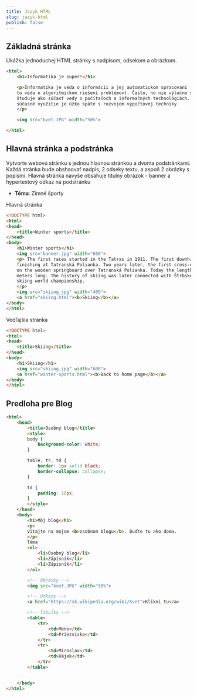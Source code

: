 ```yaml
---
title: Jazyk HTML
slug: jazyk-html
publish: false
---
```



## Základná stránka

Ukážka jednoduchej HTML stránky s nadpisom, odsekom a obrázkom.
```html
<html>
    <h1>Informatika je super!</h1>

    <p>Informatika je veda o informácii a jej automatickom spracovaní (je
    to veda o algoritmickom riešení problémov). Často, no nie výlučne sa
    študuje ako súčasť vedy o počítačoch a informačných technológiách. Jej
    súčasné využitie je úzko späté s rozvojom výpočtovej techniky.
    </p>

    <img src="kvet.JPG" width="50%">

</html>
```


## Hlavná stránka a podstránka

Vytvorte webovú stránku s jednou hlavnou stránkou a dvoma podstránkami. Každá stránka bude obshaovať nadpis, 2 odseky textu, a aspoň 2 obrázky s popismi.
Hlavná stránka navyše obsahuje titulný obrázok - banner a hypertextový odkaz na podstránku

- **Téma**: Zimné športy


Hlavná stránka
```html
<!DOCTYPE html>
<html>
<head>
    <title>Winter sports</title>
</head>
<body>
    <h1>Winter sports</h1>
    <img src="banner.jpg" width="600">
    <p> The first races started in the Tatras in 1911. The first downhill race was organised on the 6 km track starting at Sliezsky dom and
    finishing at Tatranská Polianka. Two years later, the first cross-country skiers set off for the race. The ski jumpers made their first jump
    on the wooden springboard over Tatranská Polianka. Today the length of the jumps makes us smile as the longest of them was only around 25
    meters long. The history of skiing was later connected with Štrbské Pleso and its centre Areál snov which in 1970 became the place of the
    skiing world championship.
    </p>
    <img src="skiing.jpg" width="400">
    <a href="skiing.html"><b>Skiing</b></a>
</body>
</html>
```


Vedľajšia stránka
```html
<!DOCTYPE html>
<html>
<head>
    <title>Skiing</title>
</head>
<body>
    <h1>Skiing</h1>
    <img src="skiing.jpg" width="600">
    <a href="winter-sports.html"><b>Back to home page</b></a>
</body>
</html>
```

## Predloha pre Blog

```html
<html>
    <head>
        <title>Osobný blog</title>
        <style>
        body {
            background-color: white;
        }

        table, tr, td {
            border: 1px solid black;
            border-collapse: collapse;
        }

        td {
            padding: 10px;
        }
        </style>
    </head>
    <body>
        <h1>Môj blog</h1>
        <p>
        Vitajte na mojom <b>osobnom blogu</b>. Buďte tu ako doma.
        </p>
        Téma
        <ol>
            <li>Osobný blog</li>
            <li>Zápisník</li>
            <li>Zápisník</li>
        </ol>

        <!-- Obrázky -->
        <img src="kvet.JPG" width="50%">

        <!-- Odkazy -->
        <a href="https://sk.wikipedia.org/wiki/Kvet">Klikni tu</a>

        <!-- Tabuľky -->
        <table>
            <tr>
                <td>Meno</td>
                <td>Priezvisko</td>
            </tr>
            <tr>
                <td>Miroslav</td>
                <td>Hájek</td>
            </tr>
        </table>


    </body>
</html>
```
